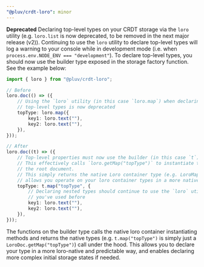 ```yaml
---
"@pluv/crdt-loro": minor
---
```


**Deprecated** Declaring top-level types on your CRDT storage via the `loro` utility (e.g. `loro.list` is now deprecated, to be removed in the next major release (v2)). Continuing to use the `loro` utility to declare top-level types will log a warning to your console while in development mode (i.e. when `process.env.NODE_ENV === "development"`). To declare top-level types, you should now use the builder type exposed in the storage factory function. See the example below:

```ts
import { loro } from "@pluv/crdt-loro";

// Before
loro.doc(() => ({
    // Using the `loro` utility (in this case `loro.map`) when declaring
    // top-level types is now deprecated
    topType: loro.map({
        key1: loro.text(""),
        key2: loro.text(""),
    }),
}));

// After
loro.doc((t) => ({
    // Top-level properties must now use the builder (in this case `t`).
    // This effectively calls `loro.getMap("topType")` to instantiate the type on
    // the root document.
    // This simply returns the native Loro container type (e.g. LoroMap), which
    // allows you operate on your loro container types in a more native way.
    topType: t.map("topType", {
        // Declaring nested types should continue to use the `loro` utilities
        // you've used before
        key1: loro.text(""),
        key2: loro.text(""),
    }),
}));
```

The functions on the builder type calls the native loro container instantiating methods and returns the native types (e.g. `t.map("topType")` is simply just a `LoroDoc.getMap("topType")`) call under the hood. This allows you to declare your type in a more loro-native and predictable way, and enables declaring more complex initial storage states if needed.
